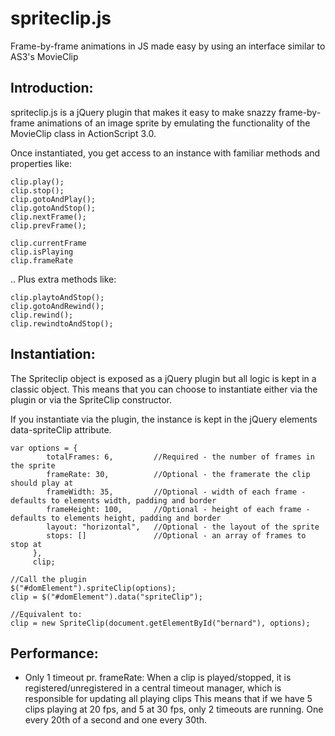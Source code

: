 spriteclip.js
====

Frame-by-frame animations in JS made easy by using an interface similar to AS3's MovieClip



Introduction:
-------------
spriteclip.js is a jQuery plugin that makes it easy to make snazzy frame-by-frame animations of an image sprite by emulating the functionality of the MovieClip class in ActionScript 3.0. 

Once instantiated, you get access to an instance with familiar methods and properties like:

	clip.play();
	clip.stop();
	clip.gotoAndPlay();
	clip.gotoAndStop();
	clip.nextFrame();
	clip.prevFrame();

	clip.currentFrame
	clip.isPlaying
	clip.frameRate


.. Plus extra methods like:

	clip.playtoAndStop();
	clip.gotoAndRewind();
	clip.rewind();
	clip.rewindtoAndStop();


Instantiation:
-----------
The Spriteclip object is exposed as a jQuery plugin but all logic is kept in a classic object. This means that you can choose to instantiate either via the plugin or via the SpriteClip constructor. 

If you instantiate via the plugin, the instance is kept in the jQuery elements data-spriteClip attribute.

	var options = {
	        totalFrames: 6, 		//Required - the number of frames in the sprite
	        frameRate: 30, 			//Optional - the framerate the clip should play at
	        frameWidth: 35, 		//Optional - width of each frame - defaults to elements width, padding and border
	        frameHeight: 100, 		//Optional - height of each frame - defaults to elements height, padding and border
	        layout: "horizontal", 	//Optional - the layout of the sprite
	        stops: [] 				//Optional - an array of frames to stop at
	     },
	     clip;
	 
	//Call the plugin
	$("#domElement").spriteClip(options);
	clip = $("#domElement").data("spriteClip");
	 
	//Equivalent to:
	clip = new SpriteClip(document.getElementById("bernard"), options);

Performance:
-----------
- Only 1 timeout pr. frameRate:
When a clip is played/stopped, it is registered/unregistered in a central timeout manager, which is responsible for updating all playing clips
This means that if we have 5 clips playing at 20 fps, and 5 at 30 fps, only 2 timeouts are running. One every 20th of a second and one every 30th.